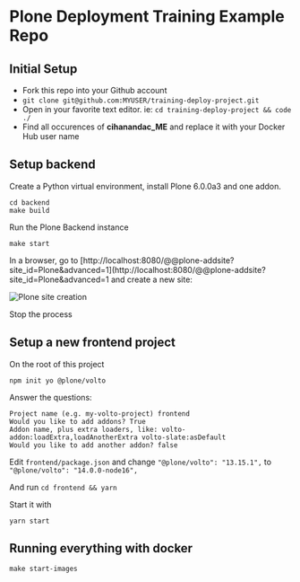 # Plone Deployment Training Example Repo

## Initial Setup

- Fork this repo into your Github account
- `git clone git@github.com:MYUSER/training-deploy-project.git`
- Open in your favorite text editor. ie: `cd training-deploy-project && code ./`
- Find all occurences of **cihanandac_ME** and replace it with your Docker Hub user name

## Setup backend

Create a Python virtual environment, install Plone 6.0.0a3 and one addon.

```shell
cd backend
make build
```

Run the Plone Backend instance

```shell
make start
```

In a browser, go to [http://localhost:8080/@@plone-addsite?site_id=Plone&advanced=1](http://localhost:8080/@@plone-addsite?site_id=Plone&advanced=1 and create a new site:

![Plone site creation](./docs/plone-setup.png "Plone site creation")

Stop the process

## Setup a new frontend project

On the root of this project

```shell
npm init yo @plone/volto
```

Answer the questions:

```
Project name (e.g. my-volto-project) frontend
Would you like to add addons? True
Addon name, plus extra loaders, like: volto-addon:loadExtra,loadAnotherExtra volto-slate:asDefault
Would you like to add another addon? false
```

Edit `frontend/package.json` and change `"@plone/volto": "13.15.1",` to `"@plone/volto": "14.0.0-node16",`

And run `cd frontend && yarn`

Start it with

`yarn start`

## Running everything with docker

```shell
make start-images
```
